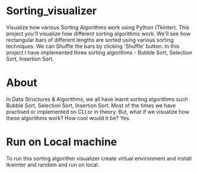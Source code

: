 # Sorting_visualizer

Visualize how various Sorting Algorithms work using Python (Tkinter). This project you'll visualize how different sorting algorithms work. We'll see how rectangular bars of different lengths are sorted using various sorting techniques. We can Shuffle the bars by clicking 'Shuffle' button. In this project I have implemented three sorting algorithms - Bubble Sort, Selection Sort, Insertion Sort.

# About

In Data Structures & Algorithms, we all have learnt sorting algorithms such Bubble Sort, Selection Sort, Insertion Sort. Most of the times we have practised or implemented on CLI or in theory. But, what if we visualize how these algorithms work? How cool would it be? Yes.

# Run on Local machine

To run this sorting algorithm visualizer create virtual environment and install tkwinter and random and run on local.
